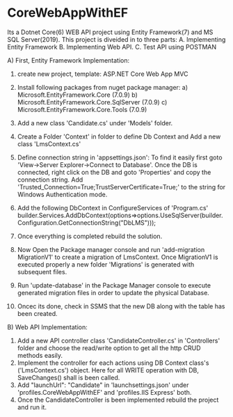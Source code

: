 # CoreWebAppWithEF
Its a Dotnet Core(6) WEB API project using Entity Framework(7) and MS SQL Server(2019). This project is diveided in to three parts:
A. Implementing Entity Framework
B. Implementing Web API.
C. Test API using POSTMAN

A) First, Entity Framework Implementation:

1. create new project, template: ASP.NET Core Web App MVC
2. Install following packages from nuget package manager:
     a) Microsoft.EntityFramework.Core (7.0.9)
     b) Microsoft.EntityFramework.Core.SqlServer (7.0.9)
     c) Microsoft.EntityFramework.Core.Tools (7.0.9)
4. Add a new class 'Candidate.cs' under 'Models' folder.
5. Create a Folder 'Context' in folder to define Db Context and Add a new class 'LmsContext.cs'
6. Define connection string in 'appsettings.json':
    To find it easily first goto 'View->Server Explorer->Connect to Database'.
    Once the DB is connected, right click on the DB and goto 'Properties' and copy the connection string.
    Add 'Trusted_Connection=True;TrustServerCertificate=True;' to the string for Windows Authentication mode.

7.  Add the following DbContext in ConfigureServices of 'Program.cs'
    builder.Services.AddDbContext<LmsContext>(options=>options.UseSqlServer(builder.Configuration.GetConnectionString("DbLMS")));
8. Once everything is completed rebuild the solution.
9. Now Open the Package manager console and run 'add-migration MigrationV1' to create a migration of LmsContext. Once MigrationV1 is executed properly a new folder 'Migrations' is generated with subsequent files.
10. Run 'update-database' in the Package Manager console to execute generated migration files in order to update the physical Database.
11. Oncec its done, check in SSMS that the new DB along with the table has been created.

B) Web API Implementation:

1. Add a new API controller class 'CandidateController.cs' in 'Controllers' folder and choose the read/write option to get all the http CRUD methods easily.
2. Implement the controller for each actions using DB Context class's ('LmsContext.cs') object. Here for all WRITE operation with DB, SaveChanges() shall is been called.
3. Add "launchUrl": "Candidate" in 'launchsettings.json' under 'profiles.CoreWebAppWithEF' and 'profiles.IIS Express' both.
4. Once the CandidateController is been implemented rebuild the project and run it.
